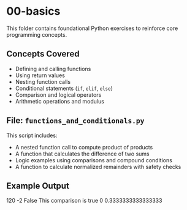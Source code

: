 # 00-basics

This folder contains foundational Python exercises to reinforce core programming concepts.

## Concepts Covered

- Defining and calling functions
- Using return values
- Nesting function calls
- Conditional statements (`if`, `elif`, `else`)
- Comparison and logical operators
- Arithmetic operations and modulus

## File: `functions_and_conditionals.py`

This script includes:
- A nested function call to compute product of products
- A function that calculates the difference of two sums
- Logic examples using comparisons and compound conditions
- A function to calculate normalized remainders with safety checks

## Example Output
120
-2
False
This comparison is true
0
0.3333333333333333
